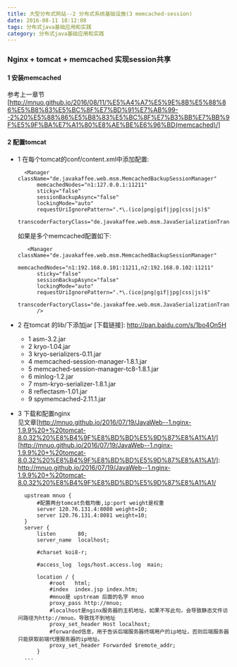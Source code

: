 ```yaml
---
title: 大型分布式网站--2 分布式系统基础设施(3 memcached-session)
date: 2016-08-11 18:12:08 
tags: 分布式java基础应用和实践
category: 分布式java基础应用和实践
---
```

### Nginx + tomcat + memcached 实现session共享

#### 1 安装memcached
参考上一章节[http://mnuo.github.io/2016/08/11/%E5%A4%A7%E5%9E%8B%E5%88%86%E5%B8%83%E5%BC%8F%E7%BD%91%E7%AB%99--2%20%E5%88%86%E5%B8%83%E5%BC%8F%E7%B3%BB%E7%BB%9F%E5%9F%BA%E7%A1%80%E8%AE%BE%E6%96%BD(memcached)/]

[http://mnuo.github.io/2016/08/11/%E5%A4%A7%E5%9E%8B%E5%88%86%E5%B8%83%E5%BC%8F%E7%BD%91%E7%AB%99--2%20%E5%88%86%E5%B8%83%E5%BC%8F%E7%B3%BB%E7%BB%9F%E5%9F%BA%E7%A1%80%E8%AE%BE%E6%96%BD(memcached)/]: http://mnuo.github.io/2016/08/11/%E5%A4%A7%E5%9E%8B%E5%88%86%E5%B8%83%E5%BC%8F%E7%BD%91%E7%AB%99--2%20%E5%88%86%E5%B8%83%E5%BC%8F%E7%B3%BB%E7%BB%9F%E5%9F%BA%E7%A1%80%E8%AE%BE%E6%96%BD(memcached)/

#### 2 配置tomcat

+ 1 在每个tomcat的conf/content.xml中添加配置:

    	<Manager className="de.javakaffee.web.msm.MemcachedBackupSessionManager"
        	memcachedNodes="n1:127.0.0.1:11211"
    	    sticky="false"  
    		sessionBackupAsync="false"  
    		lockingMode="auto"  
    		requestUriIgnorePattern=".*\.(ico|png|gif|jpg|css|js)$"  
    		transcoderFactoryClass="de.javakaffee.web.msm.JavaSerializationTranscoderFactory"/> 

    如果是多个memcached配置如下:
	 
         <Manager className="de.javakaffee.web.msm.MemcachedBackupSessionManager"  
            memcachedNodes="n1:192.168.0.101:11211,n2:192.168.0.102:11211"  
            sticky="false"  
            sessionBackupAsync="false"  
            lockingMode="auto"  
            requestUriIgnorePattern=".*\.(ico|png|gif|jpg|css|js)$"  
            transcoderFactoryClass="de.javakaffee.web.msm.JavaSerializationTranscoderFactory"  
            />  

+ 2 在tomcat 的lib/下添加jar
[下载链接]: http://pan.baidu.com/s/1bo4On5H
    - 1 asm-3.2.jar
	- 2 kryo-1.04.jar
	- 3 kryo-serializers-0.11.jar
	- 4 memcached-session-manager-1.8.1.jar
	- 5 memcached-session-manager-tc8-1.8.1.jar
	- 6 minlog-1.2.jar
	- 7 msm-kryo-serializer-1.8.1.jar
	- 8 reflectasm-1.01.jar
	- 9 spymemcached-2.11.1.jar


+ 3 下载和配置nginx   
见文章[http://mnuo.github.io/2016/07/19/JavaWeb--1.nginx-1.9.9%20+%20tomcat-8.0.32%20%E8%B4%9F%E8%BD%BD%E5%9D%87%E8%A1%A1/]
[http://mnuo.github.io/2016/07/19/JavaWeb--1.nginx-1.9.9%20+%20tomcat-8.0.32%20%E8%B4%9F%E8%BD%BD%E5%9D%87%E8%A1%A1/]: http://mnuo.github.io/2016/07/19/JavaWeb--1.nginx-1.9.9%20+%20tomcat-8.0.32%20%E8%B4%9F%E8%BD%BD%E5%9D%87%E8%A1%A1/

		upstream mnuo {
	        #配置两台tomcat负载均衡,ip:port weight是权重
	        server 120.76.131.4:8080 weight=10;  
	        server 120.76.131.4:8081 weight=10; 
	    }
	    server {
	        listen       80;
	        server_name  localhost;
	
	        #charset koi8-r;
	
	        #access_log  logs/host.access.log  main;
	
	        location / {
	            #root   html;  
	            #index  index.jsp index.htm;  
	            #mnuo是 upstream 后面的名字 mnuo  
	            proxy_pass http://mnuo;  
	            #localhost是nginx服务器的主机地址，如果不写此句，会导致静态文件访问路径为http://mnuo，导致找不到地址  
	            proxy_set_header Host localhost;    
	            #forwarded信息，用于告诉后端服务器终端用户的ip地址，否则后端服务器只能获取前端代理服务器的ip地址。  
	            proxy_set_header Forwarded $remote_addr; 
	        }
		...

